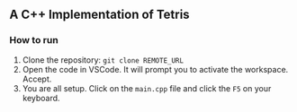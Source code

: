## A C++ Implementation of Tetris

### How to run 

1. Clone the repository: `git clone REMOTE_URL`
2. Open the code in VSCode. It will prompt you to activate the workspace. Accept. 
3. You are all setup. Click on the `main.cpp` file and click the `F5` on your keyboard. 

